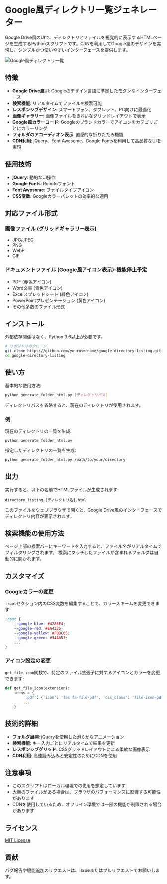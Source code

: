 # Google風ディレクトリ一覧ジェネレーター

Google Drive風のUIで、ディレクトリとファイルを視覚的に表示するHTMLページを生成するPythonスクリプトです。CDNを利用してGoogle風のデザインを実現し、シンプルかつ使いやすいインターフェースを提供します。

![Google風ディレクトリ一覧](https://api.placeholder/800/400)

## 特徴

- **Google Drive風UI**: Googleのデザイン言語に準拠したモダンなインターフェース
- **検索機能**: リアルタイムでファイルを検索可能
- **レスポンシブデザイン**: スマートフォン、タブレット、PC向けに最適化
- **画像ギャラリー**: 画像ファイルをきれいなグリッドレイアウトで表示
- **Google風カラーコード**: Googleのブランドカラーでアイコンをカテゴリごとにカラーリング
- **フォルダのアコーディオン表示**: 直感的な折りたたみ機能
- **CDN利用**: jQuery、Font Awesome、Google Fontsを利用して高品質なUIを実現

## 使用技術

- **jQuery**: 動的なUI操作
- **Google Fonts**: Robotoフォント
- **Font Awesome**: ファイルタイプアイコン
- **CSS変数**: Googleカラーパレットの効率的な適用

## 対応ファイル形式

### 画像ファイル (グリッドギャラリー表示)
- JPG/JPEG
- PNG
- WebP
- GIF

### ドキュメントファイル (Google風アイコン表示)-機能停止予定
- PDF (赤色アイコン)
- Word文書 (青色アイコン)
- Excelスプレッドシート (緑色アイコン)
- PowerPointプレゼンテーション (黄色アイコン)
- その他多数のファイル形式

## インストール

外部依存関係はなく、Python 3.6以上が必要です。

```bash
# リポジトリのクローン
git clone https://github.com/yourusername/google-directory-listing.git
cd google-directory-listing
```

## 使い方

基本的な使用方法:

```bash
python generate_folder_html.py [ディレクトリパス]
```

ディレクトリパスを省略すると、現在のディレクトリが使用されます。

### 例

現在のディレクトリの一覧を生成:

```bash
python generate_folder_html.py
```

指定したディレクトリの一覧を生成:

```bash
python generate_folder_html.py /path/to/your/directory
```

## 出力

実行すると、以下の名前でHTMLファイルが生成されます:

```
directory_listing_[ディレクトリ名].html
```

このファイルをウェブブラウザで開くと、Google Drive風のインターフェースでディレクトリ内容が表示されます。

## 検索機能の使用方法

ページ上部の検索バーにキーワードを入力すると、ファイル名がリアルタイムでフィルタリングされます。
検索にマッチしたファイルが含まれるフォルダは自動的に開かれます。

## カスタマイズ

### Googleカラーの変更

`:root`セクション内のCSS変数を編集することで、カラースキームを変更できます:

```css
:root {
    --google-blue: #4285F4;
    --google-red: #EA4335;
    --google-yellow: #FBBC05;
    --google-green: #34A853;
    ...
}
```

### アイコン設定の変更

`get_file_icon`関数で、特定のファイル拡張子に対するアイコンとカラーを変更できます:

```python
def get_file_icon(extension):
    icons = {
        '.pdf': {'icon': 'fas fa-file-pdf', 'css_class': 'file-icon-pdf'},
        ...
    }
```

## 技術的詳細

- **フォルダ展開**: jQueryを使用した滑らかなアニメーション
- **検索機能**: キー入力ごとにリアルタイムで結果を更新
- **レスポンシブグリッド**: CSSグリッドレイアウトによる柔軟な画像表示
- **CDN利用**: 高速読み込みと安定性のためにCDNを使用

## 注意事項

- このスクリプトはローカル環境での使用を想定しています
- 大量のファイルがある場合は、ブラウザのパフォーマンスに影響する可能性があります
- CDNを使用しているため、オフライン環境では一部の機能が制限される場合があります

## ライセンス

[MIT License](LICENSE)

## 貢献

バグ報告や機能追加のリクエストは、Issueまたはプルリクエストでお願いします。
